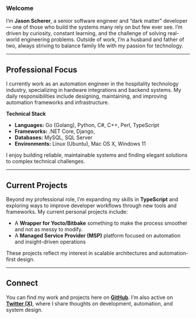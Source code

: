 ### Welcome

I’m **Jason Scherer**, a senior software engineer and “dark matter” developer — one of those who build the systems many rely on but few ever see. I’m driven by curiosity, constant learning, and the challenge of solving real-world engineering problems. Outside of work, I’m a husband and father of two, always striving to balance family life with my passion for technology.

---

## Professional Focus

I currently work as an automation engineer in the hospitality technology industry, specializing in hardware integrations and backend systems. My daily responsibilities include designing, maintaining, and improving automation frameworks and infrastructure.

**Technical Stack**

* **Languages:** Go (Golang), Python, C#, C++, Perl, TypeScript
* **Frameworks:**  .NET Core, Django, 
* **Databases:** MySQL, SQL Server
* **Environments:** Linux (Ubuntu), Mac OS X, Windows 11

I enjoy building reliable, maintainable systems and finding elegant solutions to complex technical challenges.

---

## Current Projects

Beyond my professional role, I’m expanding my skills in **TypeScript** and exploring ways to improve developer workflows through new tools and frameworks. My current personal projects include:

* A **Wrapper for Yocto/Bitbake** something to make the process smoother and not as messy to modify.
* A **Managed Service Provider (MSP)** platform focused on automation and insight-driven operations

These projects reflect my interest in scalable architectures and automation-first design.

---

## Connect

You can find my work and projects here on **[GitHub](https://github.com/schererja)**.
I’m also active on **[Twitter (X)](https://twitter.com/schererja1)**, where I share thoughts on development, automation, and system design.
